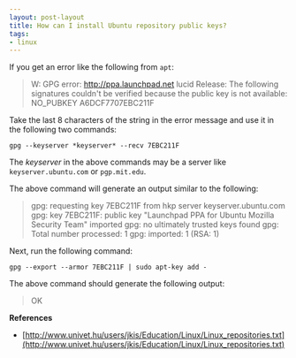 ```yaml
---
layout: post-layout
title: How can I install Ubuntu repository public keys?
tags:
- linux
---
```


If you get an error like the following from `apt`:

>W: GPG error: http://ppa.launchpad.net lucid Release: The following signatures
>couldn't be verified because the public key is not available: NO_PUBKEY
>A6DCF7707EBC211F

Take the last 8 characters of the string in the error message and use it in the
following two commands:

    gpg --keyserver *keyserver* --recv 7EBC211F

The *keyserver* in the above commands may be a server like
`keyserver.ubuntu.com` or `pgp.mit.edu`.

The above command will generate an output similar to the following:

>gpg: requesting key 7EBC211F from hkp server keyserver.ubuntu.com
>gpg: key 7EBC211F: public key "Launchpad PPA for Ubuntu Mozilla Security Team" imported
>gpg: no ultimately trusted keys found
>gpg: Total number processed: 1
>gpg:               imported: 1  (RSA: 1)

Next, run the following command:

    gpg --export --armor 7EBC211F | sudo apt-key add -

The above command should generate the following output:

>OK

**References**

- [http://www.univet.hu/users/jkis/Education/Linux/Linux_repositories.txt](http://www.univet.hu/users/jkis/Education/Linux/Linux_repositories.txt)

